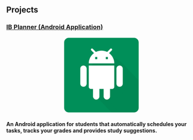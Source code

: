 ## Projects

<h3> <a href="../projects/ib-planner/page-a.md">  IB Planner (Android Application) </a> </h3>

<p align = "center">
  <img width="200" height="200" src="/images/ib-planner/cover.png">
</p>

<p align = "center">
  <h4> An Android application for students that automatically schedules your tasks, tracks your grades and provides study suggestions. </h4>
</p>
